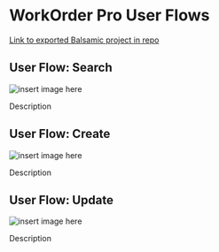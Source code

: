 # WorkOrder Pro User Flows

[Link to exported Balsamic project in repo]()

## User Flow: Search
![insert image here]()

Description

## User Flow: Create
![insert image here]()

Description

## User Flow: Update
![insert image here]()

Description
